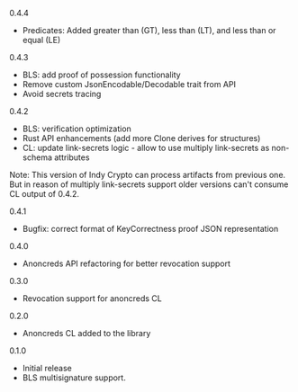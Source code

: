 0.4.4
- Predicates: Added greater than (GT), less than (LT), and less than or equal (LE)

0.4.3
- BLS: add proof of possession functionality
- Remove custom JsonEncodable/Decodable trait from API
- Avoid secrets tracing

0.4.2
- BLS: verification optimization
- Rust API enhancements (add more Clone derives for structures)
- CL: update link-secrets logic - allow to use multiply link-secrets as non-schema attributes

Note:
This version of Indy Crypto can process artifacts from previous one.
But in reason of multiply link-secrets support older versions can't consume CL output of 0.4.2.

0.4.1
- Bugfix: correct format of KeyCorrectness proof JSON representation

0.4.0
- Anoncreds API refactoring for better revocation support


0.3.0
- Revocation support for anoncreds CL


0.2.0
- Anoncreds CL added to the library


0.1.0
- Initial release
- BLS multisignature support.
